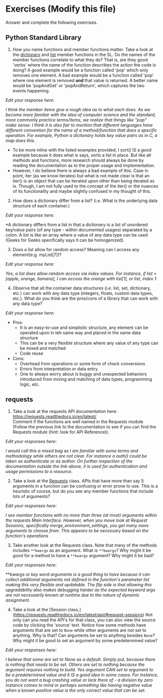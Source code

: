 # Exercises (Modify this file)

Answer and complete the following exercises.

## Python Standard Library

1. How you name functions and member functions matter. Take a look at the [dictionary](https://docs.python.org/3/library/stdtypes.html#typesmapping) 
and [list](https://docs.python.org/3/library/stdtypes.html#sequence-types-list-tuple-range) member functions in the SL. 
Do the names of the member functions correlate to what they do? That is, are they good 'verbs' where the name of the function describes the action the code is doing? A good example would be a function called 'pop' which only removes one element. A bad example would be a function called 'pop' where one element is removed **and** that value is returned. A better name would be 'popAndGet' or 'popAndReturn', which captures the two events happening.

*Edit your response here:*

*I think the member items give a rough idea as to what each does. As we become more familiar with the idea of computer science and the standard, more commonly practice terms/items, we realize that things like "pop" make sense. I think it is also fair to mention that different languages have different convention for the name of a method/function that does a specific operation. For example, Python a dictionary holds key value pairs as in C, a map does this.*

- To be more inline with the listed examples provided, I sort() IS a good example because it does what is says, sorts a list in place. But like all methods and functions, more research should always be done by reading the documentation as to the proper usage and implementation.
- However, I do believe there is always a bad example of this. Case in point, iter (as we know iterates) but what is not made clear is that an iter() is an object that can be iterated upon other than being iterated as is. Though, I am not fully used to the concept of the iter() or the nuances of its functionality and maybe slightly confused in my thought of this. 

2. How does a dictionary differ from a list? (i.e. What is the underlying data structure of each container.)

*Edit your response here:*

*A dictionary differs from a list in that a dictionary is a list of unordered key/value pairs (of any type - within documented usages) separated by a colon. A list is like an array where a value of any data type can be used (Geeks for Geeks specifically says it can be homogenized). 

3. Does a list allow for random access? Meaning can I access any element(e.g. myList[7])?

*Edit your response here:*

*Yes, a list does allow random access via index values. For instance, if list = [apple, orange, banana], I can access the orange with list[1], or list, index 1.*

4. Observe that all the container data structures (i.e. list, set, dictionary, etc.) can work with any data type (integers, floats, custom data types, etc.). 
What do you think are the pros/cons of a library that can work with any data type?

*Edit your response here:*

- Pros:
  - It is an easy-to-use and simplistic structure, any element can be operated upon in teh same way and placed in the same data structure
  - This can be a very flexible structure where any value of any type can be mixed and matched
  - Code reuse
- Cons:
  - Overhead from operations or some form of check conversions
  - Errors from interpretation or data entry
  - One to always worry about is buggy and unexpected behaviors introduced from mixing and matching of data types, programming logic, etc.


## requests

1. Take a look at the requests API documentation here: https://requests.readthedocs.io/en/latest/  
Comment if the functions are well named in the Requests module (Follow the previous link to the documentation to see if you can find the Requests module (hint: look for API Reference)).

*Edit your responses here:*

*I would call this a mixed bag as I am familiar with some terms and methodology while others are not clear. For instance a auth() could be taken as authenticate or as author. On further inspection of the documentation outside the link above, it is used for authentication and usage permissions to a resource.*

2. Take a look at the [Requests](https://requests.readthedocs.io/en/latest/api/#lower-level-classes) class. APIs that have more than say 5 arguments in a function can be confusing or error prone to use. This is a heuristic of course, but do you see any member functions that include lots of arguments?

*Edit your responses here:*

*I see member functions with no more than three (at most) arguments within the requests Main Interface. However, when you move look at Request Sessions, specifically merge_environment_settings, you get many more arguments to choose from. This appears to be necessary based on the function's operations*

3. Take another look at the Requests class. Note that many of the methods includes `**kwargs` as an argument. What is `**kwargs`? Why might it be good for a method to have a `**kwargs` argument? Why might it be bad?  

*Edit your responses here:*

***kwargs or key word arguments is a good thing to have because it can collect additional arguments not defined in the function's parameter list making this very flexible and updatable. The flip side is that allowing this upgradability also makes debugging harder as the expected keyword args are not necessarily known at runtime due to the nature of dynamic assignment.*

4. Take a look at the [Session class.] (https://requests.readthedocs.io/en/latest/api/#request-sessions) Not only can you read the API's for that class, you can also view the source code by clicking the 'source' text. 
Notice how some methods have arguments that are set to `None` while other arguments are not set to anything. Why is that? Can arguments be set to anything besides `None`? Why might it be good to set an argument by some predetermined value?

*Edit your responses here:*

*I believe that some are set to None as a default. Simply put, because there is nothing that needs to be set. Others are set to nothing because the argument requires nothing to build. Yes argument CAN set to argument to be a predetermined value and it IS a good idea in some cases. For instance, you do not want a bug crashing value or lack there of - a division by zero instance comes to mind or perhaps something like having negative value when a known positive value is the only correct value that can be set.*
